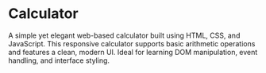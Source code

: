 # Calculator
A simple yet elegant web-based calculator built using HTML, CSS, and JavaScript. This responsive calculator supports basic arithmetic operations and features a clean, modern UI. Ideal for learning DOM manipulation, event handling, and interface styling.
